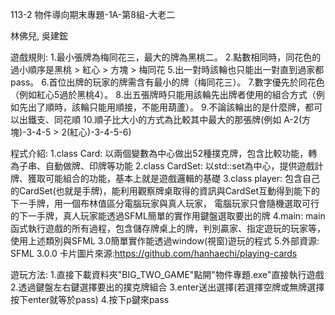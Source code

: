 113-2 物件導向期末專題-1A-第8組-大老二

林佛兒, 吳建鋐

遊戲規則:
1.最小張牌為梅同花三，最大的牌為黑桃二。
2.點數相同時，同花色的過小順序是黑桃 > 紅心 > 方塊 > 梅同花
5.出一對時該輪也只能出一對直到過家都pass。
6.首位出牌的玩家的牌需含有最小的牌（梅同花三）。
7.數字優先於同花色（例如紅心5過於黑桃4）。
8.出五張牌時只能用該輪先出牌者使用的組合方式（例如先出了順時，該輪只能用順接，不能用葫蘆）。
9.不論該輪出的是什麼牌，都可以出鐵支、同花順
10.順子比大小的方式為比較其中最大的那張牌(例如 A-2(方塊)-3-4-5 > 2(紅心)-3-4-5-6)

程式介紹:
1.class Card:
以兩個變數為中心做出52種撲克牌，包含比較功能，轉為子串、自動做牌、印牌等功能
2.class CardSet:
以std::set為中心，提供遊戲計牌、獲取可能組合的功能，基本上就是遊戲邏輯的基礎
3.class player:
包含自己的CardSet(也就是手牌)，能利用觀察牌桌取得的資訊與CardSet互動得到能下的下一手牌，用一個布林值區分電腦玩家與真人玩家，
電腦玩家只會隨機選取可行的下一手牌，真人玩家能透過SFML簡單的實作用鍵盤選取要出的牌
4.main:
main函式執行遊戲的所有過程，包含儲存牌桌上的牌，判別贏家、指定遊玩的玩家等，使用上述類別與SFML 3.0簡單實作能透過window(視窗)遊玩的程式
5.外部資源:
SFML 3.0.0
卡片圖片來源:https://github.com/hanhaechi/playing-cards

遊玩方法:
1.直接下載資料夾"BIG_TWO_GAME"點開"物件專題.exe"直接執行遊戲
2.透過鍵盤左右鍵選擇要出的撲克牌組合
3.enter送出選擇(若選擇空牌或無牌選擇按下enter就等於pass)
4.按下p鍵來pass


